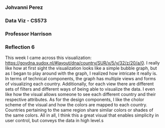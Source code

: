### Johvanni Perez
### Data Viz - CS573
### Professor Harrison
### Reflection 6

This week I came across this visualization: https://govdna.sudox.nl/#layout/dna/country/SUR/x/5/y/32/z/20/a/0. I really like how at first sight the visualization looks like a simple bubble graph, but as  I began to play around with the graph, I realized how intricate it really is. In terms of technical components, the graph has multiple views and forms of visualizing each country. Additionally, for each view there are different sets of filters and different ways of being able to visualize the data. I even like how the visual allows someone to see each different country and their respective attributes. As for the design components, I like the cholor scheme of the visual and how the colors are mapped to each country. Countries pertaining to the same region share similar colors or shades of the same colors. All in all, I think this a great visual that enables simplicity in user control, but conveys the data in high level.s
